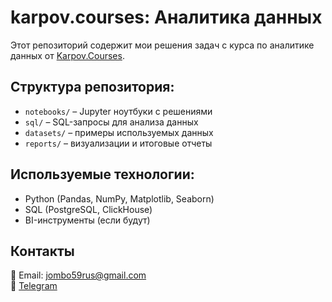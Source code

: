 # karpov.courses: Аналитика данных
Этот репозиторий содержит мои решения задач с курса по аналитике данных от [Karpov.Courses](https://karpov.courses/analytics).

## Структура репозитория:
- `notebooks/` – Jupyter ноутбуки с решениями
- `sql/` – SQL-запросы для анализа данных
- `datasets/` – примеры используемых данных
- `reports/` – визуализации и итоговые отчеты

## Используемые технологии:
- Python (Pandas, NumPy, Matplotlib, Seaborn)
- SQL (PostgreSQL, ClickHouse)
- BI-инструменты (если будут)

## Контакты  
📩 Email: jombo59rus@gmail.com  
💬 [Telegram](https://t.me/TopskiyMaks)  
